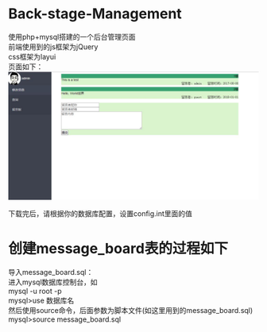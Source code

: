 # Back-stage-Management
使用php+mysql搭建的一个后台管理页面<br>
前端使用到的js框架为jQuery<br>
css框架为layui<br>
页面如下：
![image](https://github.com/BrucessKING/Back-stage-Management/blob/master/upload/%E8%AF%B4%E6%98%8E%E5%9B%BE%E7%89%871.jpg)


下载完后，请根据你的数据库配置，设置config.int里面的值

# 创建message_board表的过程如下
导入message_board.sql：<br>
进入mysql数据库控制台，如<br>
mysql -u root -p<br>
mysql>use 数据库名<br>
然后使用source命令，后面参数为脚本文件(如这里用到的message_board.sql)<br>
mysql>source message_board.sql<br>
